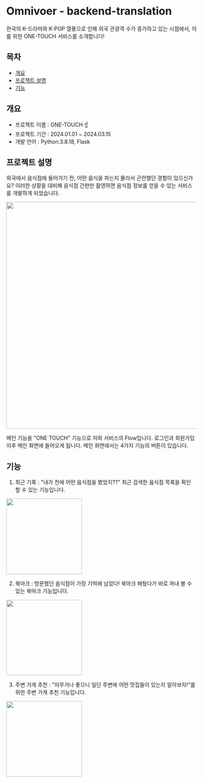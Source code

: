 # Omnivoer - backend-translation

한국의 K-드라마와 K-POP 열풍으로 인해 외국 관광객 수가 증가하고 있는 시점에서, 이를 위한 ONE-TOUCH 서비스를 소개합니다!

## 목차
  - [개요](#개요)
  - [프로젝트 설명](#프로젝트-설명)
  - [기능](#기능)

## 개요
- 프로젝트 이름 : ONE-TOUCH ☝️
- 프로젝트 기간 : 2024.01.01 ~ 2024.03.15
- 개발 언어 : Python:3.8.18, Flask

## 프로젝트 설명
외국에서 음식점에 들어가기 전, 어떤 음식을 파는지 몰라서 곤란했던 경험이 있으신가요? 
이러한 상황을 대비해 음식점 간판만 촬영하면 음식점 정보를 얻을 수 있는 서비스를 개발하게 되었습니다.


<img src="https://github.com/aws-omnivore/backend-translation/assets/139137529/bde721c8-9270-4c6d-9348-a7647f384725" width="600" heigh="600"/>

메인 기능을 "ONE TOUCH" 기능으로 저희 서비스의 Flow입니다. 로그인과 회원가입 이후 메인 화면에 들어오게 됩니다. 메인 화면에서는 4가지 기능의 버튼이 있습니다. 

## 기능
1. 최근 기록 : "내가 전에 어떤 음식점을 봤었지??" 최근 검색한 음식점 목록을 확인 할 수 있는 기능입니다.
<img src="https://github.com/aws-omnivore/backend-translation/assets/139137529/e5c368cd-1448-4dc8-bbee-049c570d0512" width="200" heigh="400"/>

2. 북마크 : 방문했던 음식점이 가장 기억에 남았다! 북마크 해뒀다가 바로 꺼내 볼 수 있는 북마크 기능입니다.
<img src="https://github.com/aws-omnivore/backend-translation/assets/139137529/724b3dd7-cbf5-4255-acbd-9b96faded4e4" width="200" heigh="400"/>

3. 주변 가게 추천 : "아무거나 좋으니 일단 주변에 어떤 맛집들이 있는지 알아보자!"를 위한 주변 가게 추천 기능입니다.
<img src="https://github.com/aws-omnivore/backend-translation/assets/139137529/69378603-6a56-418b-89dc-2bca10244253" width="200" heigh="400"/>

